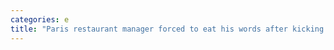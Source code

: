 ```yaml
---
categories: e
title: "Paris restaurant manager forced to eat his words after kicking out two Ukrainian women praising Putin"
---
```

